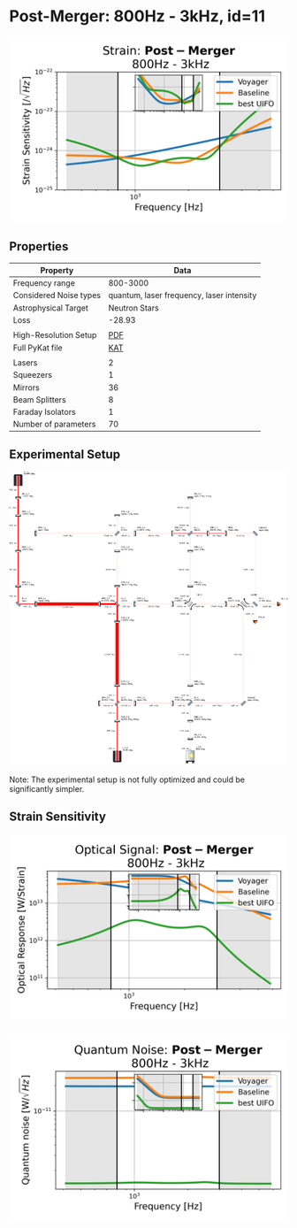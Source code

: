 # Post-Merger: 800Hz - 3kHz, id=11
<p align="center"><img src="strain.png" alt="Plot of Strain" width="666px"></p>

## Properties
| Property                              | Data                                                       |
| ------------------------------------- | ----------------------------------------------------------------- |
| Frequency range                   | 800-3000 |
| Considered Noise types                   | quantum, laser frequency, laser intensity |
| Astrophysical Target                   | Neutron Stars |
| Loss               | -28.93 |
|               |  |
| High-Resolution Setup | [PDF](setup.pdf) |
| Full PyKat file       | [KAT](CFGS_8_-28.93_70_5759037358_0_2162079183.txt) |
|               |  |
| Lasers |  2 |
| Squeezers |  1 |
| Mirrors |  36 |
| Beam Splitters |  8 |
| Faraday Isolators |  1 |
| Number of parameters  | 70 |
## Experimental Setup
<p align="center"><img src="setup.png" alt="setup" width="666px"></p>

Note: The experimental setup is not fully optimized and could be significantly simpler.

## Strain Sensitivity<p align="center"><img src="signal.png" alt="Plot of Signal" width="666px"></p>

<p align="center"><img src="noise.png" alt="Plot of Noise" width="666px"></p>

